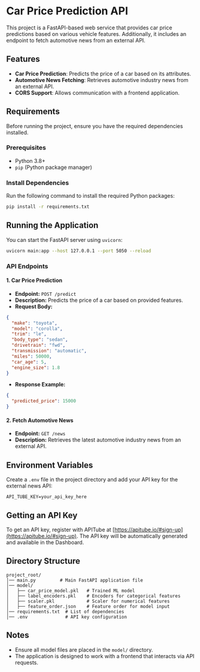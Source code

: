 # Car Price Prediction API

This project is a FastAPI-based web service that provides car price predictions based on various vehicle features. Additionally, it includes an endpoint to fetch automotive news from an external API.

## Features

- **Car Price Prediction**: Predicts the price of a car based on its attributes.
- **Automotive News Fetching**: Retrieves automotive industry news from an external API.
- **CORS Support**: Allows communication with a frontend application.

## Requirements

Before running the project, ensure you have the required dependencies installed.

### Prerequisites

- Python 3.8+
- `pip` (Python package manager)

### Install Dependencies

Run the following command to install the required Python packages:

```bash
pip install -r requirements.txt
```

## Running the Application

You can start the FastAPI server using `uvicorn`:

```bash
uvicorn main:app --host 127.0.0.1 --port 5050 --reload
```

### API Endpoints

#### **1. Car Price Prediction**

- **Endpoint:** `POST /predict`
- **Description:** Predicts the price of a car based on provided features.
- **Request Body:**

```json
{
  "make": "toyota",
  "model": "corolla",
  "trim": "le",
  "body_type": "sedan",
  "drivetrain": "fwd",
  "transmission": "automatic",
  "miles": 50000,
  "car_age": 5,
  "engine_size": 1.8
}
```

- **Response Example:**

```json
{
  "predicted_price": 15000
}
```

#### **2. Fetch Automotive News**

- **Endpoint:** `GET /news`
- **Description:** Retrieves the latest automotive industry news from an external API.

## Environment Variables

Create a `.env` file in the project directory and add your API key for the external news API:

```env
API_TUBE_KEY=your_api_key_here
```

## Getting an API Key

To get an API key, register with APITube at [https://apitube.io/#sign-up](https://apitube.io/#sign-up). The API key will be automatically generated and available in the Dashboard.

## Directory Structure

```
project_root/
│── main.py         # Main FastAPI application file
│── model/
│   ├── car_price_model.pkl   # Trained ML model
│   ├── label_encoders.pkl    # Encoders for categorical features
│   ├── scaler.pkl            # Scaler for numerical features
│   ├── feature_order.json    # Feature order for model input
│── requirements.txt  # List of dependencies
│── .env              # API key configuration
```

## Notes

- Ensure all model files are placed in the `model/` directory.
- The application is designed to work with a frontend that interacts via API requests.

